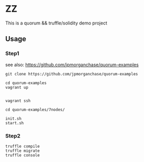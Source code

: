 # ZZ
This is a quorum && truffle/solidity demo project

## Usage

### Step1

see also: https://github.com/jpmorganchase/quorum-examples

```
git clone https://github.com/jpmorganchase/quorum-examples

cd quorum-examples
vagrant up


vagrant ssh

cd quorum-examples/7nodes/

init.sh
start.sh

```

### Step2

```
truffle compile
truffle migrate
truffle console
```
